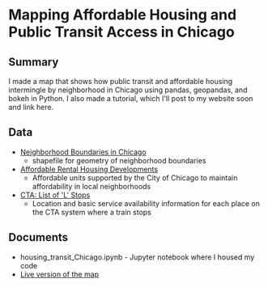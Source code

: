 # Mapping Affordable Housing and Public Transit Access in Chicago
## Summary

I made a map that shows how public transit and affordable housing intermingle by neighborhood in Chicago using pandas, geopandas, and bokeh in Python. I also made a tutorial, which I'll post to my website soon and link here.

## Data
- [Neighborhood Boundaries in Chicago](https://data.cityofchicago.org/Facilities-Geographic-Boundaries/Boundaries-Neighborhoods/bbvz-uum9)
   - shapefile for geometry of neighborhood boundaries
- [Affordable Rental Housing Developments](https://data.cityofchicago.org/Community-Economic-Development/Affordable-Rental-Housing-Developments/s6ha-ppgi)
   - Affordable units supported by the City of Chicago to maintain affordability in local neighborhoods
- [CTA: List of 'L' Stops](https://data.cityofchicago.org/Transportation/CTA-System-Information-List-of-L-Stops/8pix-ypme)
   - Location and basic service availability information for each place on the CTA system where a train stops

## Documents

- housing_transit_Chicago.ipynb - Jupyter notebook where I housed my code
- [Live version of the map](https://www.annagrumman.com/wp-content/uploads/2020/07/transit-housing-bokeh.html)

